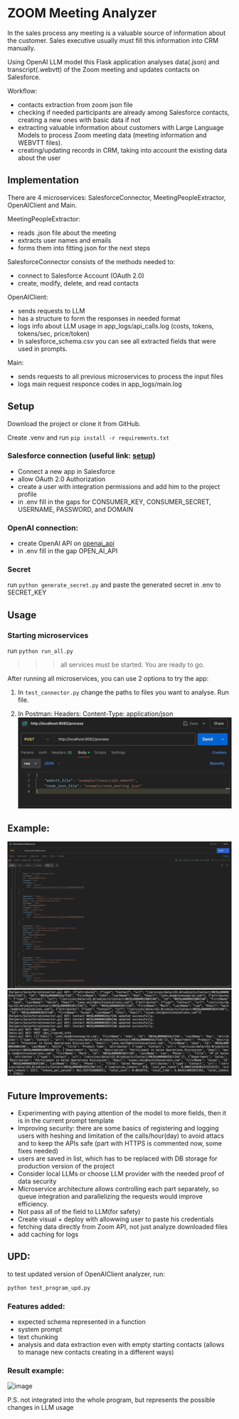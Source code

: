 # ZOOM Meeting Analyzer



In the sales process any meeting is a valuable source of information about the customer. Sales executive usually must fill this information into CRM manually. 

Using OpenAI LLM model this Flask application analyses data(.json) and transcript(.webvtt) of the Zoom meeting and updates contacts on Salesforce.

Workflow:
- contacts extraction from zoom json file
- checking if needed participants are already among Salesforce contacts, creating a new ones with basic data if not
-  extracting valuable information about customers with Large Language Models to process Zoom meeting data (meeting information and WEBVTT files). 
- creating/updating records in CRM, taking into account the existing data about the user


## Implementation

There are 4 microservices: SalesforceConnector, MeetingPeopleExtractor, OpenAIClient and Main.

MeetingPeopleExtractor:
- reads .json file about the meeting
- extracts user names and emails
- forms them into fitting json for the next steps
  

SalesforceConnector consists of the methods needed to:
- connect to Salesforce Account (OAuth 2.0)
- create, modify, delete, and read contacts

OpenAIClient:
- sends requests to LLM
- has a structure to form the responses in needed format
- logs info about LLM usage in app_logs/api_calls.log (costs, tokens, tokens/sec, price/token)
- In salesforce_schema.csv you can see all extracted fields that were used in prompts.

Main:
- sends requests to all previous microservices to process the input files
- logs main request responce codes in app_logs/main.log

## Setup

Download the project or clone it from GitHub.

Create .venv and run ```pip install -r requirements.txt```


### Salesforce connection (useful link: [setup](https://www.youtube.com/watch?v=zFcjDQC2nag&ab_channel=JieJenn))
   
- Connect a new app in Salesforce
- allow OAuth 2.0 Authorization
- create a user with integration permissions and add him to the project profile
- in .env fill in the gaps for 
CONSUMER_KEY, CONSUMER_SECRET, USERNAME, PASSWORD, and DOMAIN 


### OpenAI connection:
- create OpenAI API on [openai_api](https://openai.com/index/openai-api/)
- in .env fill in the gap OPEN_AI_API

### Secret
run ```python generate_secret.py``` and paste the generated secret in .env to SECRET_KEY




## Usage

### Starting microservices

run ```python run_all.py```

>>> all services must be started. You are ready to go.

After running all microservices, you can use 2 options to try the app:

1) In ```test_connector.py``` change the paths to files you want to analyse. Run file.

2) In Postman:
Headers:
Content-Type: application/json
![img](example/run_in_postman.jpg)



## Example:

![img](example/example_result.png)
![img](example/example_logs.png)


## Future Improvements:

- Experimenting with paying attention of the model to more fields, then it is in the current prompt template
- Improving security: there are some basics of registering and logging users with heshing and limitation of the calls/hour(day) to avoid attacs and to keep the APIs safe  (part with HTTPS is commented now, some fixes needed)
- users are saved in list, which has to be replaced with DB storage for production version of the project
- Consider local LLMs or choose LLM provider with the needed proof of data security 
- Microservice architecture allows controlling each part separately, so queue integration and parallelizing the requests would improve efficiency.
- Not pass all of the field to LLM(for safety)
- Create visual + deploy with allowwing user to paste his credentials
- fetching data directly from Zoom API, not just analyze downloaded files
- add caching for logs



## UPD:

to test updated version of OpenAIClient analyzer, run:

```zsh
python test_program_upd.py
```

### Features added:
- expected schema represented in a function
- system prompt
- text chunking
- analysis and data extraction even with empty starting contacts (allows to manage new contacts creating in a different ways)

### Result example:

<img width="664" alt="image" src="https://github.com/user-attachments/assets/ecdb854a-93de-4929-b5fc-5b9816ea9ed9">

P.S. not integrated into the whole program, but represents the possible changes in LLM usage 
